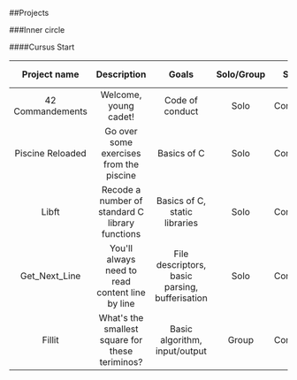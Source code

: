 ##Projects

###Inner circle

####Cursus Start

|   Project name   |                   Description                   |                      Goals                     | Solo/Group |   Status  | Mark | Start Date | End Date |
|:----------------:|:-----------------------------------------------:|:----------------------------------------------:|:----------:|:---------:|:----:|:----------:|:--------:|
| 42 Commandements |              Welcome, young cadet!              |                 Code of conduct                |    Solo    | Completed |  100 |  18-11-05  | 18-11-05 |
| Piscine Reloaded |     Go over some exercises from the piscine     |                   Basics of C                  |    Solo    | Completed |  100 |  18-11-05  | 18-11-06 |
|       Libft      | Recode a number of standard C library functions |          Basics of C, static libraries         |    Solo    | Completed |  125 |  18-11-06  | 18-11-19 |
|   Get_Next_Line  | You'll always need to read content line by line | File descriptors, basic parsing, bufferisation |    Solo    | Completed |  112 |  18-11-19  | 18-11-21 |
|      Fillit      | What's the smallest square for these teriminos? |          Basic algorithm, input/output         |    Group   | Completed |  100 |  18-11-22  | 18-11-29 |
